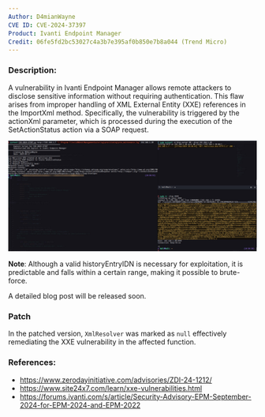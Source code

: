 ```yaml
---
Author: D4mianWayne
CVE ID: CVE-2024-37397
Product: Ivanti Endpoint Manager
Credit: 06fe5fd2bc53027c4a3b7e395af0b850e7b8a044 (Trend Micro)
---
```



### Description:

A vulnerability in Ivanti Endpoint Manager allows remote attackers to disclose sensitive information without requiring authentication. This flaw arises from improper handling of XML External Entity (XXE) references in the ImportXml method. Specifically, the vulnerability is triggered by the actionXml parameter, which is processed during the execution of the SetActionStatus action via a SOAP request. 

![POC Showcase of CVE 2024-37397](./POC-CVE-37397.jpg)

**Note**: Although a valid historyEntryIDN is necessary for exploitation, it is predictable and falls within a certain range, making it possible to brute-force. 

A detailed blog post will be released soon.

### Patch

In the patched version, `XmlResolver` was marked as `null` effectively remediating the XXE vulnerability in the affected function.

### References:

* https://www.zerodayinitiative.com/advisories/ZDI-24-1212/
* https://www.site24x7.com/learn/xxe-vulnerabilities.html
* https://forums.ivanti.com/s/article/Security-Advisory-EPM-September-2024-for-EPM-2024-and-EPM-2022